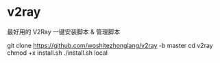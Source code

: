 # v2ray
最好用的 V2Ray 一键安装脚本 &amp; 管理脚本

git clone https://github.com/woshitezhonglang/v2ray -b master
cd v2ray
chmod +x install.sh
./install.sh local
